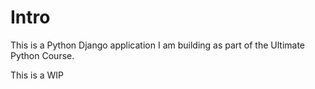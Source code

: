 # Intro 

This is a Python Django application I am building as part of the Ultimate Python Course. 

This is a WIP 

